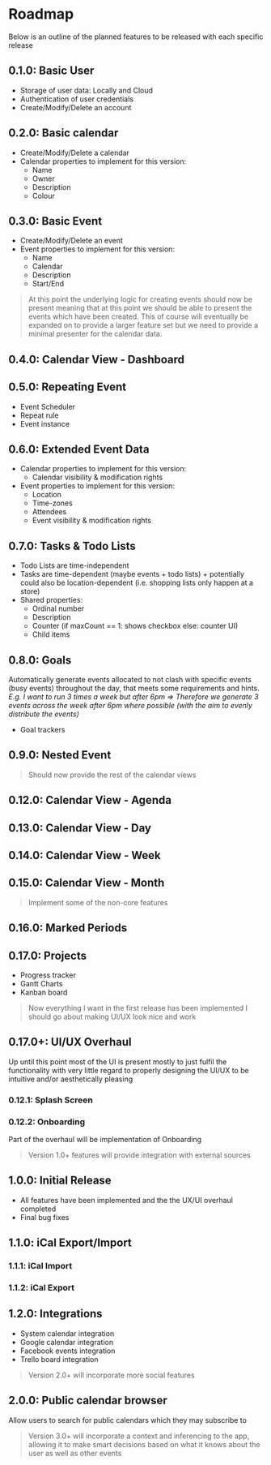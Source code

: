 # Roadmap
Below is an outline of the planned features to be released with each specific release

## 0.1.0: Basic User
 - Storage of user data: Locally and Cloud
 - Authentication of user credentials
 - Create/Modify/Delete an account

## 0.2.0: Basic calendar
 - Create/Modify/Delete a calendar
 - Calendar properties to implement for this version:
     - Name
	 - Owner
	 - Description
	 - Colour

## 0.3.0: Basic Event
 - Create/Modify/Delete an event
 - Event properties to implement for this version:
     - Name
	 - Calendar
	 - Description
	 - Start/End

 > At this point the underlying logic for creating events should now be present meaning that at this point we should be able to present the events which have been created. This of course will eventually be expanded on to provide a larger feature set but we need to provide a minimal presenter for the calendar data.

## 0.4.0: Calendar View - Dashboard

## 0.5.0: Repeating Event
 - Event Scheduler
 - Repeat rule
 - Event instance

## 0.6.0: Extended Event Data 
 - Calendar properties to implement for this version:
	 - Calendar visibility & modification rights
 - Event properties to implement for this version:
     - Location
	 - Time-zones
	 - Attendees
	 - Event visibility & modification rights


## 0.7.0: Tasks & Todo Lists
 - Todo Lists are time-independent
 - Tasks are time-dependent (maybe events + todo lists) + potentially could also be location-dependent (i.e. shopping lists only happen at a store)
 - Shared properties:
	 - Ordinal number
	 - Description
     - Counter (if maxCount == 1: shows checkbox else: counter UI)
	 - Child items

## 0.8.0: Goals
Automatically generate events allocated to not clash with specific events (busy events) throughout the day, that meets some requirements and hints. 
*E.g. I want to run 3 times a week but after 6pm $\Rightarrow$ Therefore we generate 3 events across the week after 6pm where possible (with the aim to evenly distribute the events)*

 - Goal trackers

## 0.9.0: Nested Event 

> Should now provide the rest of the calendar views

## 0.12.0: Calendar View - Agenda

## 0.13.0: Calendar View - Day

## 0.14.0: Calendar View - Week

## 0.15.0: Calendar View - Month

> Implement some of the non-core features

## 0.16.0: Marked Periods

## 0.17.0: Projects
 - Progress tracker
 - Gantt Charts
 - Kanban board
 
> Now everything I want in the first release has been implemented I should go about making UI/UX look nice and work
 
## 0.17.0+: UI/UX Overhaul
Up until this point most of the UI is present mostly to just fulfil the functionality with very little regard to properly designing the UI/UX to be intuitive and/or aesthetically pleasing
### 0.12.1: Splash Screen
### 0.12.2: Onboarding
Part of the overhaul will be implementation of Onboarding

> Version 1.0+ features will provide integration with external sources

## 1.0.0: Initial Release
 - All features have been implemented and the the UX/UI overhaul completed
 - Final bug fixes
 
## 1.1.0: iCal Export/Import
### 1.1.1: iCal Import

### 1.1.2: iCal Export

## 1.2.0: Integrations
 - System calendar integration
 - Google calendar integration
 - Facebook events integration
 - Trello board integration


> Version 2.0+ will incorporate more social features

## 2.0.0: Public calendar browser
Allow users to search for public calendars which they may subscribe to 

> Version 3.0+ will incorporate a context and inferencing to the app, allowing it to make smart decisions based on what it knows about the user as well as other events
